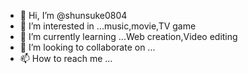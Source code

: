 - 👋 Hi, I’m @shunsuke0804
- 👀 I’m interested in ...music,movie,TV game
- 🌱 I’m currently learning ...Web creation,Video editing
- 💞️ I’m looking to collaborate on ...
- 📫 How to reach me ...

<!---
shunsuke0804/shunsuke0804 is a ✨ special ✨ repository because its `README.md` (this file) appears on your GitHub profile.
You can click the Preview link to take a look at your changes.
--->
